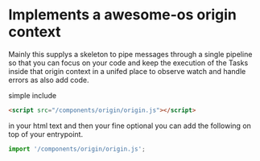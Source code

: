 # Implements a awesome-os origin context
Mainly this supplys a skeleton to pipe messages through a single pipeline
so that you can focus on your code and keep the execution of the Tasks inside that
origin context in a unifed place to observe watch and handle errors as also add 
code.

simple include
```html
<script src="/components/origin/origin.js"></script>
```

in your html text and then your fine optional you can add the following on top of your entrypoint.

```ts
import '/components/origin/origin.js';
```
